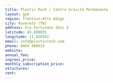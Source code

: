 ```yaml
---
title: Plastic Rock / Centro Gravità Permanente
layout: gym
region: Trentino-Alto Adige
city: Rovereto (TN)
address: Via Fortunato Zeni 8
latitude: 45.890855
longitude: 11.028562
email: info@plasticrock.com
phone: 0464 480615
website: 
annual_fee: 
ingress_price: 
monthly_subscription_price: 
structures: 
rent: 
---
```


